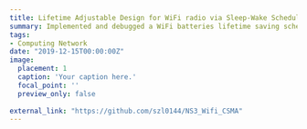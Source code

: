 ```yaml
---
title: Lifetime Adjustable Design for WiFi radio via Sleep-Wake Scheduling in Network Simulator 3 (NS-3)
summary: Implemented and debugged a WiFi batteries lifetime saving scheduling algorithm for CSMA protocol in Network Simulator 3 (NS-3) using C/C++ under Linux Ubuntu system
tags:
- Computing Network
date: "2019-12-15T00:00:00Z"
image:
  placement: 1
  caption: 'Your caption here.'
  focal_point: ''
  preview_only: false
 
external_link: "https://github.com/szl0144/NS3_Wifi_CSMA"
---
```


